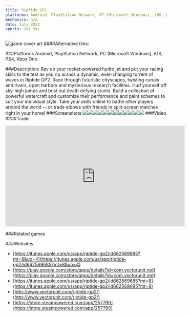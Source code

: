 ```yaml
---
title: Riptide GP2
platforms: Android, PlayStation Network, PC (Microsoft Windows), iOS, PS4, Xbox One
mechanics: n/a
date: July 2013
sports: Jet Ski
---
```

![game cover art](//images.igdb.com/igdb/image/upload/t_cover_big/wivpgjxmuxgtka057wta.jpg "Logo Title Text 1")
####Alternative tiles:

###Platforms
Android, PlayStation Network, PC (Microsoft Windows), iOS, PS4, Xbox One

###Description:
Rev up your rocket-powered hydro jet and put your racing skills to the test as you rip across a dynamic, ever-changing torrent of waves in Riptide GP2. Race through futuristic cityscapes, twisting canals and rivers, open harbors and mysterious research facilities. Hurl yourself off sky-high jumps and bust out death defying stunts. Build a collection of powerful watercraft and customize their performance and paint schemes to suit your individual style. Take your skills online to battle other players around the world -- or trade elbows with friends in split-screen matches right in your home!
###Screenshots
<a target="_blank" rel="noopener noreferrer" href="//images.igdb.com/igdb/image/upload/t_cover_big/h0bsfnoy2d28j9edkjpz.jpg"><img src="//images.igdb.com/igdb/image/upload/t_thumb/h0bsfnoy2d28j9edkjpz.jpg"/></a><a target="_blank" rel="noopener noreferrer" href="//images.igdb.com/igdb/image/upload/t_cover_big/s1zic7t3me4aernaymnz.jpg"><img src="//images.igdb.com/igdb/image/upload/t_thumb/s1zic7t3me4aernaymnz.jpg"/></a><a target="_blank" rel="noopener noreferrer" href="//images.igdb.com/igdb/image/upload/t_cover_big/qlnkdbt3jbov15rmjtwo.jpg"><img src="//images.igdb.com/igdb/image/upload/t_thumb/qlnkdbt3jbov15rmjtwo.jpg"/></a><a target="_blank" rel="noopener noreferrer" href="//images.igdb.com/igdb/image/upload/t_cover_big/dhhg2zjnlux5u3psklsc.jpg"><img src="//images.igdb.com/igdb/image/upload/t_thumb/dhhg2zjnlux5u3psklsc.jpg"/></a><a target="_blank" rel="noopener noreferrer" href="//images.igdb.com/igdb/image/upload/t_cover_big/yeanwdet0mxa9cia5pec.jpg"><img src="//images.igdb.com/igdb/image/upload/t_thumb/yeanwdet0mxa9cia5pec.jpg"/></a><a target="_blank" rel="noopener noreferrer" href="//images.igdb.com/igdb/image/upload/t_cover_big/qgzebujhxpxc6ze2ajv5.jpg"><img src="//images.igdb.com/igdb/image/upload/t_thumb/qgzebujhxpxc6ze2ajv5.jpg"/></a><a target="_blank" rel="noopener noreferrer" href="//images.igdb.com/igdb/image/upload/t_cover_big/zlidro7yoaijy2auyuqn.jpg"><img src="//images.igdb.com/igdb/image/upload/t_thumb/zlidro7yoaijy2auyuqn.jpg"/></a><a target="_blank" rel="noopener noreferrer" href="//images.igdb.com/igdb/image/upload/t_cover_big/txysesamug6tnj3luzr9.jpg"><img src="//images.igdb.com/igdb/image/upload/t_thumb/txysesamug6tnj3luzr9.jpg"/></a><a target="_blank" rel="noopener noreferrer" href="//images.igdb.com/igdb/image/upload/t_cover_big/refnr7fp80cvrlrnwnvx.jpg"><img src="//images.igdb.com/igdb/image/upload/t_thumb/refnr7fp80cvrlrnwnvx.jpg"/></a><a target="_blank" rel="noopener noreferrer" href="//images.igdb.com/igdb/image/upload/t_cover_big/xrafwzjykbrqg5lbmzua.jpg"><img src="//images.igdb.com/igdb/image/upload/t_thumb/xrafwzjykbrqg5lbmzua.jpg"/></a><a target="_blank" rel="noopener noreferrer" href="//images.igdb.com/igdb/image/upload/t_cover_big/kprro7mfqajeqjeb3nhz.jpg"><img src="//images.igdb.com/igdb/image/upload/t_thumb/kprro7mfqajeqjeb3nhz.jpg"/></a><a target="_blank" rel="noopener noreferrer" href="//images.igdb.com/igdb/image/upload/t_cover_big/wbehw5iddrabmw7shtcc.jpg"><img src="//images.igdb.com/igdb/image/upload/t_thumb/wbehw5iddrabmw7shtcc.jpg"/></a>
###Video
####Trailer

<iframe width="560" height="315" src="https://www.youtube.com/embed/a1gK5BuXN4I" frameborder="0" allowfullscreen></iframe>

###Related games

###Websites
* [https://itunes.apple.com/us/app/riptide-gp2/id662569685?mt=8&uo=4](https://itunes.apple.com/us/app/riptide-gp2/id662569685?mt=8&uo=4)
* [https://play.google.com/store/apps/details?id=com.vectorunit.red](https://play.google.com/store/apps/details?id=com.vectorunit.red)
* [https://itunes.apple.com/us/app/riptide-gp2/id662569685?mt=8](https://itunes.apple.com/us/app/riptide-gp2/id662569685?mt=8)
* [http://www.vectorunit.com/riptide-gp2/](http://www.vectorunit.com/riptide-gp2/)
* [https://store.steampowered.com/app/257790](https://store.steampowered.com/app/257790)
